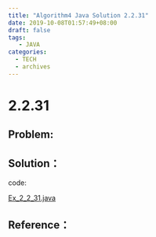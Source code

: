 ```yaml
---
title: "Algorithm4 Java Solution 2.2.31"
date: 2019-10-08T01:57:49+08:00
draft: false
tags:
   - JAVA
categories:
  - TECH
  - archives
---
```



# 2.2.31

## Problem:


## Solution：

code:

[Ex_2_2_31.java](./Ex_2_2_31.java)


## Reference：


